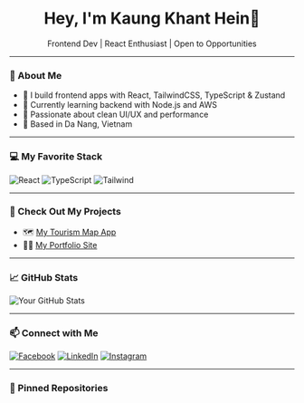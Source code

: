 <h1 align="center">Hey, I'm Kaung Khant Hein👋</h1>
<p align="center">Frontend Dev | React Enthusiast | Open to Opportunities</p>

---

### 🚀 About Me
- 🔧 I build frontend apps with React, TailwindCSS, TypeScript & Zustand
- 🧠 Currently learning backend with Node.js and AWS
- 🌱 Passionate about clean UI/UX and performance
- 📍 Based in Da Nang, Vietnam

---

### 💻 My Favorite Stack
![React](https://img.shields.io/badge/-React-61DAFB?style=for-the-badge&logo=react&logoColor=white)
![TypeScript](https://img.shields.io/badge/-TypeScript-3178C6?style=for-the-badge&logo=typescript&logoColor=white)
![Tailwind](https://img.shields.io/badge/-Tailwind-38B2AC?style=for-the-badge&logo=tailwind-css&logoColor=white)

---

### 🧪 Check Out My Projects
- 🗺️ [My Tourism Map App](https://github.com/kaungkhanthein1/veteran-driver-v1)
- 🧑‍💻 [My Portfolio Site](https://github.com/kaungkhanthein1/portfolio)

---

### 📈 GitHub Stats
![Your GitHub Stats](https://github-readme-stats.vercel.app/api?username=kaungkhanthein1&show_icons=true&theme=radical)

---

### 📫 Connect with Me

[![Facebook](https://img.shields.io/badge/Facebook-1877F2?style=for-the-badge&logo=facebook&logoColor=white)](https://facebook.com/share/19Z9kCiL44)
[![LinkedIn](https://img.shields.io/badge/LinkedIn-blue?style=for-the-badge&logo=linkedin&logoColor=white)](https://linkedin.com/in/kaung-khant-536521297/)
[![Instagram](https://img.shields.io/badge/Instagram-E4405F?style=for-the-badge&logo=instagram&logoColor=white)](https://instagram.com/yourprofile)

---

### 📌 Pinned Repositories
